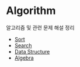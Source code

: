# Algorithm
알고리즘 및 관련 문제 해설 정리

* [Sort](/Algorithm/Sort/README.md)
* [Search]()
* [Data Structure]()
* [Algebra](/Algorithm/Algebra/README.MD)
